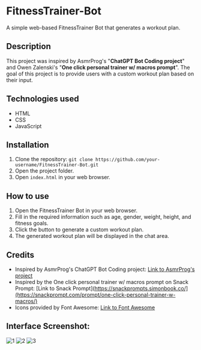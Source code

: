 # FitnessTrainer-Bot
A simple web-based FitnessTrainer Bot that generates a workout plan.

## Description

This project was inspired by AsmrProg's "**ChatGPT Bot Coding project**" and Owen Zalenski's "**One click personal trainer w/ macros prompt**". The goal of this project is to provide users with a custom workout plan based on their input.

## Technologies used

- HTML
- CSS
- JavaScript

## Installation

1. Clone the repository: `git clone https://github.com/your-username/FitnessTrainer-Bot.git`
2. Open the project folder.
3. Open `index.html` in your web browser.

## How to use

1. Open the FitnessTrainer Bot in your web browser.
2. Fill in the required information such as age, gender, weight, height, and fitness goals.
3. Click the button to generate a custom workout plan.
4. The generated workout plan will be displayed in the chat area.

## Credits

- Inspired by AsmrProg's ChatGPT Bot Coding project: [Link to AsmrProg's project](https://github.com/asmrprog/chatgpt-bot-coding)
- Inspired by the One click personal trainer w/ macros prompt on Snack Prompt: [Link to Snack Prompt](https://snackprompts.simonbook.co/](https://snackprompt.com/prompt/one-click-personal-trainer-w-macros/)
- Icons provided by Font Awesome: [Link to Font Awesome](https://fontawesome.com/)

## Interface Screenshot:
![1](https://github.com/JoshuaEntrata/FitnessTrainer-Bot/assets/85151615/1bb3203d-5e38-4817-9f52-22931a28200b)
![2](https://github.com/JoshuaEntrata/FitnessTrainer-Bot/assets/85151615/7c58708e-c625-483d-b597-019ded6844f4)
![3](https://github.com/JoshuaEntrata/FitnessTrainer-Bot/assets/85151615/8bfa40ab-b9a6-4058-be86-c25c5a1d7a57)
